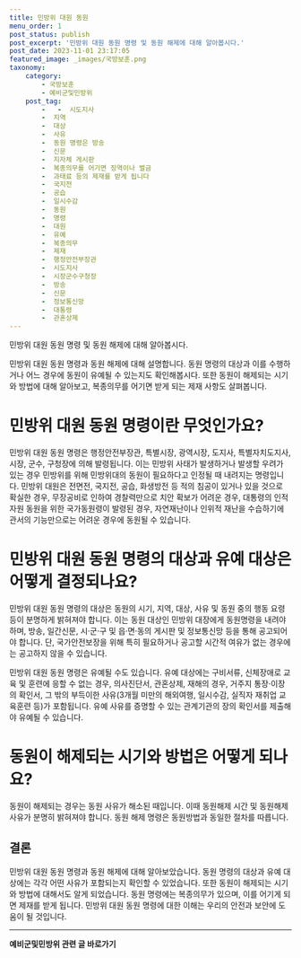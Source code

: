 ```yaml
---
title: 민방위 대원 동원 
menu_order: 1
post_status: publish
post_excerpt: '민방위 대원 동원 명령 및 동원 해제에 대해 알아봅시다.'
post_date: 2023-11-01 23:17:05
featured_image: _images/국방보훈.png
taxonomy:
    category:
        - 국방보훈
        - 예비군및민방위
    post_tag:
        -   -  시도지사
        -  지역
        -  대상
        -  사유
        -  동원 명령은 방송
        -  신문
        -  지자체 게시판
        -  복종의무를 어기면 징역이나 벌금
        -  과태료 등의 제재를 받게 됩니다
        -  국지전
        -  공습
        -  일시수감
        -  동원
        -  명령
        -  대원
        -  유예
        -  복종의무
        -  제재
        -  행정안전부장관
        -  시도지사
        -  시장군수구청장
        -  방송
        -  신문
        -  정보통신망
        -  대통령
        -  관혼상제
---
```


민방위 대원 동원 명령 및 동원 해제에 대해 알아봅시다.

민방위 대원 동원 명령과 동원 해제에 대해 설명합니다. 동원 명령의 대상과 이를 수행하거나 어느 경우에 동원이 유예될 수 있는지도 확인해봅시다. 또한 동원이 해제되는 시기와 방법에 대해 알아보고, 복종의무를 어기면 받게 되는 제재 사항도 살펴봅니다.

#   민방위 대원 동원 명령이란 무엇인가요?
민방위 대원 동원 명령은 행정안전부장관, 특별시장, 광역시장, 도지사, 특별자치도지사, 시장, 군수, 구청장에 의해 발령됩니다. 이는 민방위 사태가 발생하거나 발생할 우려가 있는 경우 민방위를 위해 민방위대의 동원이 필요하다고 인정될 때 내려지는 명령입니다. 민방위 대원은 전면전, 국지전, 공습, 화생방전 등 적의 침공이 있거나 있을 것으로 확실한 경우, 무장공비로 인하여 경찰력만으로 치안 확보가 어려운 경우, 대통령의 인적 자원 동원을 위한 국가동원령이 발령된 경우, 자연재난이나 인위적 재난을 수습하기에 관서의 기능만으로는 어려운 경우에 동원될 수 있습니다.

#   민방위 대원 동원 명령의 대상과 유예 대상은 어떻게 결정되나요?
민방위 대원 동원 명령의 대상은 동원의 시기, 지역, 대상, 사유 및 동원 중의 행동 요령 등이 분명하게 밝혀져야 합니다. 이는 동원 대상인 민방위 대장에게 동원명령을 내려야 하며, 방송, 일간신문, 시·군·구 및 읍·면·동의 게시판 및 정보통신망 등을 통해 공고되어야 합니다. 단, 국가안전보장을 위해 특히 필요하거나 공고할 시간적 여유가 없는 경우에는 공고하지 않을 수 있습니다.

민방위 대원 동원 명령은 유예될 수도 있습니다. 유예 대상에는 구비서류, 신체장애로 교육 및 훈련에 응할 수 없는 경우, 의사진단서, 관혼상제, 재해의 경우, 거주지 통장·이장의 확인서, 그 밖의 부득이한 사유(3개월 미만의 해외여행, 일시수감, 실직자 재취업 교육훈련 등)가 포함됩니다. 유예 사유를 증명할 수 있는 관계기관의 장의 확인서를 제출해야 유예될 수 있습니다.

#   동원이 해제되는 시기와 방법은 어떻게 되나요?
동원이 해제되는 경우는 동원 사유가 해소된 때입니다. 이때 동원해제 시간 및 동원해제 사유가 분명히 밝혀져야 합니다. 동원 해제 명령은 동원방법과 동일한 절차를 따릅니다.

## 결론

민방위 대원 동원 명령과 동원 해제에 대해 알아보았습니다. 동원 명령의 대상과 유예 대상에는 각각 어떤 사유가 포함되는지 확인할 수 있었습니다. 또한 동원이 해제되는 시기와 방법에 대해서도 알게 되었습니다. 동원 명령에는 복종의무가 있으며, 이를 어기게 되면 제재를 받게 됩니다. 민방위 대원 동원 명령에 대한 이해는 우리의 안전과 보안에 도움이 될 것입니다.
<!-- wp:separator -->
<hr class="wp-block-separator has-alpha-channel-opacity"/>
<!-- /wp:separator -->

<!-- wp:group {"backgroundColor":"base","layout":{"type":"constrained"}} -->
<div class="wp-block-group has-base-background-color has-background"><!-- wp:paragraph {"align":"center","fontSize":"medium"} -->
<p class="has-text-align-center has-large-font-size"><strong>예비군및민방위 관련 글 바로가기</strong></p>
<!-- /wp:paragraph -->


<!-- wp:latest-posts
{"categories":[{"id":9797,"count":19,"description":"","link":"https://uknowlaw.com/category/%ec%98%88%eb%b9%84%ea%b5%b0%eb%b0%8f%eb%af%bc%eb%b0%a9%ec%9c%84/","name":"예비군및민방위","slug":"예비군및민방위","taxonomy":"category","parent":0,"meta":[],"_links":{"self":[{"href":"https://uknowlaw.com/wp-json/wp/v2/categories/9797"}],"collection":[{"href":"https://uknowlaw.com/wp-json/wp/v2/categories"}],"about":[{"href":"https://uknowlaw.com/wp-json/wp/v2/taxonomies/category"}],"wp:post_type":[{"href":"https://uknowlaw.com/wp-json/wp/v2/posts?categories=9797"}],"curies":[{"name":"wp","href":"https://api.w.org/{rel}","templated":true}]}}],"postsToShow":100,"excerptLength":28,"postLayout":"grid","columns":2,"featuredImageAlign":"left","featuredImageSizeSlug":"large","fontSize":"small"} /--></div>
<!-- /wp:group -->